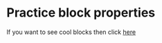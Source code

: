 # Practice block properties 

If you want to see cool blocks then click [here](https://klevodev.github.io/4-piece/)
